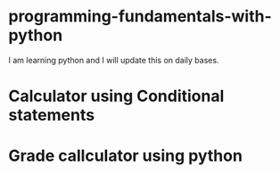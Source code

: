 # programming-fundamentals-with-python
I am learning python and I will update this on daily bases.

# Calculator using Conditional statements 




# Grade callculator using python 






